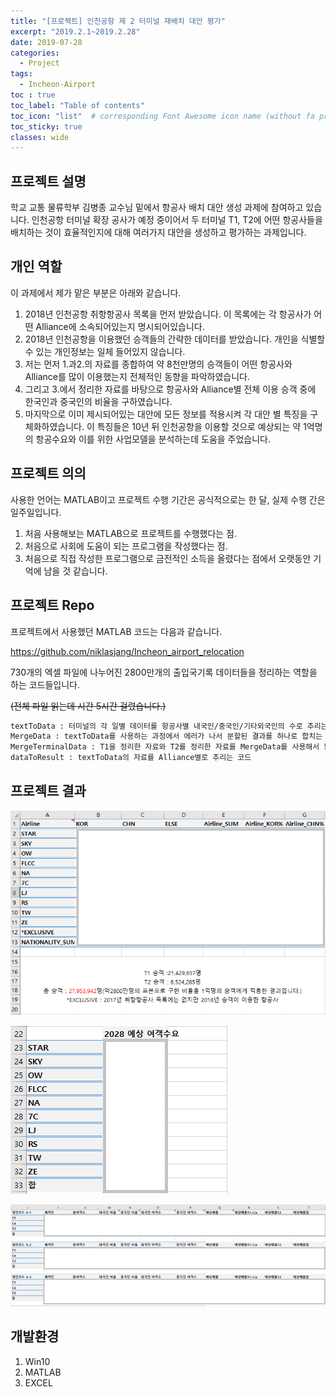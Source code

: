 ```yaml
---
title: "[프로젝트] 인천공항 제 2 터미널 재배치 대안 평가"
excerpt: "2019.2.1~2019.2.28"
date: 2019-07-28
categories:
  - Project
tags:
  - Incheon-Airport
toc : true
toc_label: "Table of contents"
toc_icon: "list"  # corresponding Font Awesome icon name (without fa prefix)
toc_sticky: true
classes: wide  
---
```


## 프로젝트 설명

학교 교통 물류학부 김병종 교수님 밑에서 항공사 배치 대안 생성 과제에 참여하고 있습니다. 인천공항 터미널 확장 공사가 예정 중이어서 두 터미널 T1, T2에 어떤 항공사들을 배치하는 것이 효율적인지에 대해 여러가지 대안을 생성하고 평가하는 과제입니다.  

## 개인 역할  

이 과제에서 제가 맡은 부분은 아래와 같습니다.
​
1. 2018년 인천공항 취항항공사 목록을 먼저 받았습니다. 이 목록에는 각 항공사가 어떤 Alliance에 소속되어있는지 명시되어있습니다.
2. 2018년 인천공항을 이용했던 승객들의 간략한 데이터를 받았습니다. 개인을 식별할 수 있는 개인정보는 일체 들어있지 않습니다.
3. 저는 먼저 1.과2.의 자료를 종합하여 약 8천만명의 승객들이 어떤 항공사와 Alliance를 많이 이용했는지 전체적인 동향을 파악하였습니다. 
4. 그리고 3.에서 정리한 자료를 바탕으로 항공사와 Alliance별 전체 이용 승객 중에 한국인과 중국인의 비율을 구하였습니다. 
5. 마지막으로 이미 제시되어있는 대안에 모든 정보를 적용시켜 각 대안 별 특징을 구체화하였습니다. 이 특징들은 10년 뒤 인천공항을 이용할 것으로 예상되는 약 1억명의 항공수요와 이를 위한 사업모델을 분석하는데 도움을 주었습니다.

## 프로젝트 의의

사용한 언어는 MATLAB이고 프로젝트 수행 기간은 공식적으로는 한 달, 실제 수행 간은 일주일입니다. 

1. 처음 사용해보는 MATLAB으로 프로젝트를 수행했다는 점.
2. 처음으로 사회에 도움이 되는 프로그램을 작성했다는 점.
3. 처음으로 직접 작성한 프로그램으로 금전적인 소득을 올렸다는 점에서 오랫동안 기억에 남을 것 같습니다. 

## 프로젝트 Repo

프로젝트에서 사용했던 MATLAB 코드는 다음과 같습니다.

<https://github.com/niklasjang/Incheon_airport_relocation> 

730개의 엑셀 파일에 나누어진 2800만개의 출입국기록 데이터들을 정리하는 역할을 하는 코드들입니다.

~~(전체 파일 읽는데 시간 5시간 걸렸습니다.)~~

```txt
textToData : 터미널의 각 일별 데이터를 항공사별 내국인/중국인/기타외국인의 수로 추리는 코드
MergeData : textToData를 사용하는 과정에서 에러가 나서 분할된 결과를 하나로 합치는 코드 (new data = data1 +data2의 방식)
MergeTerminalData : T1을 정리한 자료와 T2를 정리한 자료를 MergeData를 사용해서 합칠 때, 결과를 확실하게 하기 위해 또 다른 방법으로 구현한 코드 (data1 += data2의 방식)
dataToResult : textToData의 자료를 Alliance별로 추리는 코드
```

## 프로젝트 결과

![result-1](/assets/images/projects/incheon-air-port/result-1.jpg)  

![result-2](/assets/images/projects/incheon-air-port/result-2.jpg)  

![result-3](/assets/images/projects/incheon-air-port/result-3.jpg)  


## 개발환경

1. Win10
2. MATLAB
3. EXCEL
